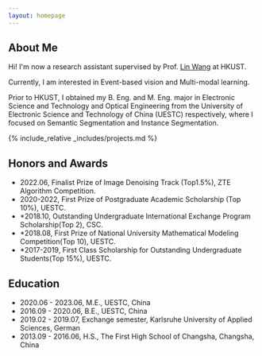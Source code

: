 ```yaml
---
layout: homepage
---
```


## About Me

Hi! I'm now a research assistant supervised by Prof. <a href="https://vlislab22.github.io/vlislab/linwang.html">Lin Wang</a> at HKUST.

Currently, I am interested in Event-based vision and Multi-modal learning.

Prior to HKUST, I obtained my B. Eng. and M. Eng. major in Electronic Science and Technology and Optical Engineering from the University of Electronic Science and Technology of China (UESTC) respectively, where I focused on Semantic Segmentation and Instance Segmentation.

{% include_relative _includes/projects.md %}


## Honors and Awards

- 2022.06, Finalist Prize of Image Denoising Track (Top1.5%), ZTE Algorithm Competition.
- 2020-2022, First Prize of Postgraduate Academic Scholarship (Top 10%), UESTC. 
- *2018.10, Outstanding Undergraduate International Exchange Program Scholarship(Top 2), CSC. 
- *2018.08, First Prize of National University Mathematical Modeling Competition(Top 10), UESTC.
- *2017-2019, First Class Scholarship for Outstanding Undergraduate Students(Top 15%), UESTC.


## Education
- 2020.06 - 2023.06, M.E., UESTC, China
- 2016.09 - 2020.06, B.E., UESTC, China
- 2019.02 - 2019.07, Exchange semester, Karlsruhe University of Applied Sciences, German
- 2013.09 - 2016.06, H.S., The First High School of Changsha, Changsha, China

<script type="text/javascript" id="clustrmaps" src="//clustrmaps.com/map_v2.js?d=Jd8OzMhdKMK1K5bnZn9Yn3pFyeY2ahWgCA6In0frwYc&cl=ffffff&w=a"></script>


